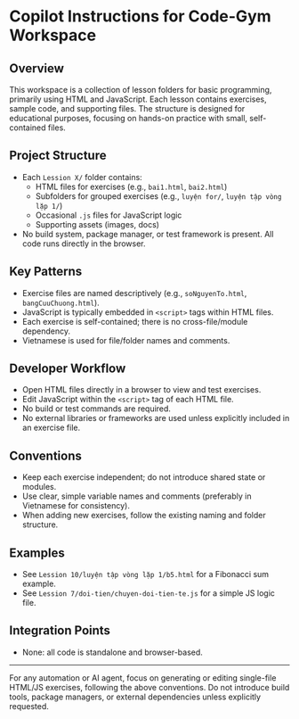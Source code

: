 # Copilot Instructions for Code-Gym Workspace

## Overview
This workspace is a collection of lesson folders for basic programming, primarily using HTML and JavaScript. Each lesson contains exercises, sample code, and supporting files. The structure is designed for educational purposes, focusing on hands-on practice with small, self-contained files.

## Project Structure
- Each `Lession X/` folder contains:
  - HTML files for exercises (e.g., `bai1.html`, `bai2.html`)
  - Subfolders for grouped exercises (e.g., `luyện for/`, `luyện tập vòng lặp 1/`)
  - Occasional `.js` files for JavaScript logic
  - Supporting assets (images, docs)
- No build system, package manager, or test framework is present. All code runs directly in the browser.

## Key Patterns
- Exercise files are named descriptively (e.g., `soNguyenTo.html`, `bangCuuChuong.html`).
- JavaScript is typically embedded in `<script>` tags within HTML files.
- Each exercise is self-contained; there is no cross-file/module dependency.
- Vietnamese is used for file/folder names and comments.

## Developer Workflow
- Open HTML files directly in a browser to view and test exercises.
- Edit JavaScript within the `<script>` tag of each HTML file.
- No build or test commands are required.
- No external libraries or frameworks are used unless explicitly included in an exercise file.

## Conventions
- Keep each exercise independent; do not introduce shared state or modules.
- Use clear, simple variable names and comments (preferably in Vietnamese for consistency).
- When adding new exercises, follow the existing naming and folder structure.

## Examples
- See `Lession 10/luyện tập vòng lặp 1/b5.html` for a Fibonacci sum example.
- See `Lession 7/doi-tien/chuyen-doi-tien-te.js` for a simple JS logic file.

## Integration Points
- None: all code is standalone and browser-based.

---
For any automation or AI agent, focus on generating or editing single-file HTML/JS exercises, following the above conventions. Do not introduce build tools, package managers, or external dependencies unless explicitly requested.
